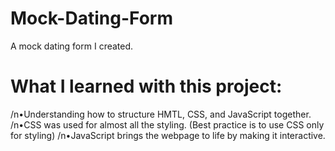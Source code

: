 # Mock-Dating-Form
A mock dating form I created.
# What I learned with this project:
/n•Understanding how to structure HMTL, CSS, and JavaScript together.
/n•CSS was used for almost all the styling. (Best practice is to use CSS only for styling)
/n•JavaScript brings the webpage to life by making it interactive.
